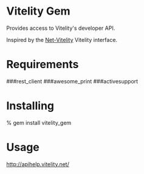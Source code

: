 # Vitelity Gem

Provides access to Vitelity's developer API.

Inspired by the [Net-Vitelity]('http://search.cpan.org/~ivan/Net-Vitelity-0.03/lib/Net/Vitelity.pm') Vitelity interface.

# Requirements

###rest_client
###awesome_print
###activesupport

# Installing

% gem install vitelity_gem

# Usage

http://apihelp.vitelity.net/